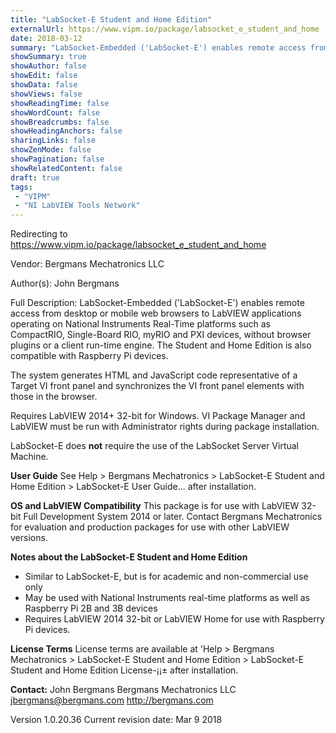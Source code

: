 ```yaml
---
title: "LabSocket-E Student and Home Edition"
externalUrl: https://www.vipm.io/package/labsocket_e_student_and_home
date: 2018-03-12
summary: "LabSocket-Embedded ('LabSocket-E') enables remote access from desktop or mobile web browsers to LabVIEW applications operating on National Instruments Real-Time platforms such as CompactRIO, Single-Board RIO, myRIO and PXI devices, without browser plugins or a client run-time engine."
showSummary: true
showAuthor: false
showEdit: false
showData: false
showViews: false
showReadingTime: false
showWordCount: false
showBreadcrumbs: false
showHeadingAnchors: false
sharingLinks: false
showZenMode: false
showPagination: false
showRelatedContent: false
draft: true
tags:
 - "VIPM"
 - "NI LabVIEW Tools Network"
---
```


Redirecting to https://www.vipm.io/package/labsocket_e_student_and_home

Vendor: Bergmans Mechatronics LLC

Author(s): John Bergmans
 
Full Description:
LabSocket-Embedded ('LabSocket-E') enables remote access from desktop or mobile web browsers to LabVIEW applications operating on National Instruments Real-Time platforms such as CompactRIO, Single-Board RIO, myRIO and PXI devices, without browser plugins or a client run-time engine.  The Student and Home Edition is also compatible with Raspberry Pi devices.

The system generates HTML and JavaScript code representative of a Target VI front panel and synchronizes the VI front panel elements with those in the browser.

Requires LabVIEW 2014+ 32-bit for Windows.  VI Package Manager and LabVIEW must be run with Administrator rights during package installation.

LabSocket-E does **not** require the use of the LabSocket Server Virtual Machine.

**User Guide**
See Help > Bergmans Mechatronics > LabSocket-E Student and Home Edition > LabSocket-E User Guide... after installation.  

**OS and LabVIEW Compatibility**
This package is for use with LabVIEW 32-bit Full Development System 2014 or later.  Contact Bergmans Mechatronics for evaluation and production packages for use with other LabVIEW versions.

**Notes about the LabSocket-E Student and Home Edition**
- Similar to LabSocket-E, but is for academic and non-commercial use only
- May be used with National Instruments real-time platforms as well as Raspberry Pi 2B and 3B devices
- Requires LabVIEW 2014 32-bit or LabVIEW Home for use with Raspberry Pi devices.

**License Terms**
License terms are available at 'Help > Bergmans Mechatronics > LabSocket-E Student and Home Edition > LabSocket-E Student and Home Edition License-¡­¡±  after installation.

**Contact:**
John Bergmans
Bergmans Mechatronics LLC
jbergmans@bergmans.com
http://bergmans.com

Version 1.0.20.36
Current revision date: Mar 9 2018